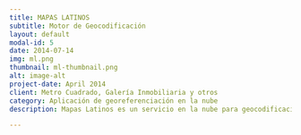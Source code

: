 ```yaml
---
title: MAPAS LATINOS
subtitle: Motor de Geocodificación
layout: default
modal-id: 5
date: 2014-07-14
img: ml.png
thumbnail: ml-thumbnail.png
alt: image-alt
project-date: April 2014
client: Metro Cuadrado, Galería Inmobiliaria y otros
category: Aplicación de georeferenciación en la nube
description: Mapas Latinos es un servicio en la nube para geocodificación de direcciones y presentación de mapas, diseñado específicamente para procesar debidamente la nomenclatura de las diferentes ciudades de Colombia y América Latina.

---
```

